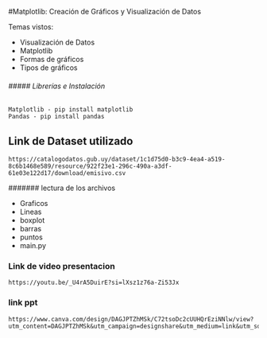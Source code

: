 #Matplotlib: Creación de Gráficos y Visualización de Datos

<p>
Temas vistos:
<p>

- Visualización de Datos
- Matplotlib
- Formas de gráficos
- Tipos de gráficos

###### ##### Librerías e Instalación

```
Matplotlib - pip install matplotlib
Pandas - pip install pandas
```

## Link de Dataset utilizado

```
https://catalogodatos.gub.uy/dataset/1c1d75d0-b3c9-4ea4-a519-8c6b1468e589/resource/922f23e1-296c-490a-a3df-61e03e122d17/download/emisivo.csv
```

####### lectura de los archivos

- Graficos
- Lineas
- boxplot
- barras
- puntos
- main.py




### Link de video presentacion

```
https://youtu.be/_U4rA5DuirE?si=lXsz1z76a-Zi53Jx
```

### link ppt 

```
https://www.canva.com/design/DAGJPTZhMSk/C72tsoDc2cUUHQrEziNNlw/view?utm_content=DAGJPTZhMSk&utm_campaign=designshare&utm_medium=link&utm_source=editor
```
